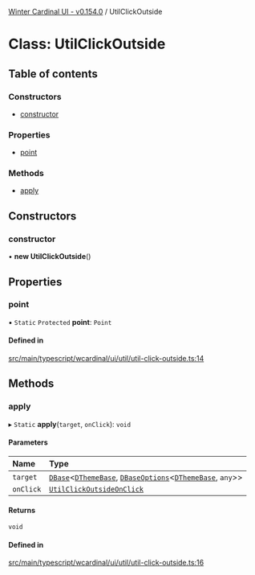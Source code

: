 [Winter Cardinal UI - v0.154.0](../index.md) / UtilClickOutside

# Class: UtilClickOutside

## Table of contents

### Constructors

- [constructor](UtilClickOutside.md#constructor)

### Properties

- [point](UtilClickOutside.md#point)

### Methods

- [apply](UtilClickOutside.md#apply)

## Constructors

### constructor

• **new UtilClickOutside**()

## Properties

### point

▪ `Static` `Protected` **point**: `Point`

#### Defined in

[src/main/typescript/wcardinal/ui/util/util-click-outside.ts:14](https://github.com/winter-cardinal/winter-cardinal-ui/blob/v0.154.0/src/main/typescript/wcardinal/ui/util/util-click-outside.ts#L14)

## Methods

### apply

▸ `Static` **apply**(`target`, `onClick`): `void`

#### Parameters

| Name | Type |
| :------ | :------ |
| `target` | [`DBase`](DBase.md)<[`DThemeBase`](../interfaces/DThemeBase.md), [`DBaseOptions`](../interfaces/DBaseOptions.md)<[`DThemeBase`](../interfaces/DThemeBase.md), `any`\>\> |
| `onClick` | [`UtilClickOutsideOnClick`](../index.md#utilclickoutsideonclick) |

#### Returns

`void`

#### Defined in

[src/main/typescript/wcardinal/ui/util/util-click-outside.ts:16](https://github.com/winter-cardinal/winter-cardinal-ui/blob/v0.154.0/src/main/typescript/wcardinal/ui/util/util-click-outside.ts#L16)
